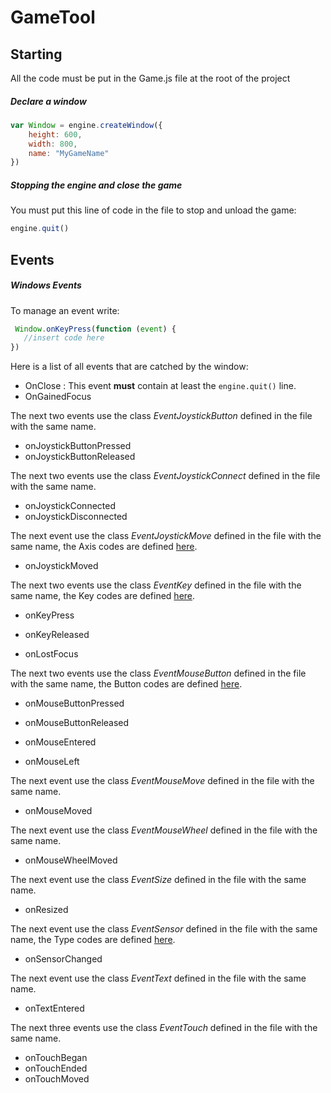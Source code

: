 # GameTool

## Starting

All the code must be put in the Game.js file at the root of the project

##### Declare a window

```javascript
var Window = engine.createWindow({
    height: 600,
    width: 800,
    name: "MyGameName"
})
```

##### Stopping the engine and close the game

You must put this line of code in the file to stop and unload the game:

```javascript
engine.quit()
```

## Events

##### Windows Events

To manage an event write:

```javascript
 Window.onKeyPress(function (event) {
   //insert code here
})
```

Here is a list of all events that are catched by the window:

- OnClose :  This event **must** contain at least the `engine.quit()` line.
- OnGainedFocus

The next two events use the class *EventJoystickButton* defined in the file with the same name.

- onJoystickButtonPressed 
- onJoystickButtonReleased

The next two events use the class *EventJoystickConnect* defined in the file with the same name.

- onJoystickConnected
- onJoystickDisconnected

The next event use the class *EventJoystickMove* defined in the file with the same name, the Axis codes are defined [here](http://www.sfml-dev.org/documentation/2.2-fr/classsf_1_1Joystick.php#a48db337092c2e263774f94de6d50baa7).

- onJoystickMoved

The next two events use the class *EventKey* defined in the file with the same name, the Key codes are defined [here](http://www.sfml-dev.org/documentation/2.2-fr/classsf_1_1Keyboard.php#acb4cacd7cc5802dec45724cf3314a142).

- onKeyPress
- onKeyReleased

- onLostFocus

The next two events use the class *EventMouseButton* defined in the file with the same name, the Button codes are defined [here](http://www.sfml-dev.org/documentation/2.2-fr/classsf_1_1Mouse.php#a4fb128be433f9aafe66bc0c605daaa90).

- onMouseButtonPressed
- onMouseButtonReleased

- onMouseEntered
- onMouseLeft

The next event use the class *EventMouseMove* defined in the file with the same name.

- onMouseMoved

The next event use the class *EventMouseWheel* defined in the file with the same name.

- onMouseWheelMoved

The next event use the class *EventSize* defined in the file with the same name.

- onResized

The next event use the class *EventSensor* defined in the file with the same name, the Type codes are defined [here](http://www.sfml-dev.org/documentation/2.2-fr/classsf_1_1Sensor.php#a687375af3ab77b818fca73735bcaea84).

- onSensorChanged

The next event use the class *EventText* defined in the file with the same name.

- onTextEntered

The next three events use the class *EventTouch* defined in the file with the same name.

- onTouchBegan
- onTouchEnded
- onTouchMoved
